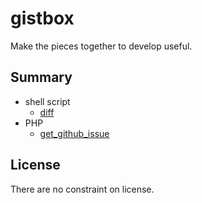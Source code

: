 # gistbox
Make the pieces together to develop useful.

## Summary 
* shell script
    * [diff](diff/)
* PHP
    * [get_github_issue](get_github_issue/)

## License
There are no constraint on license.

